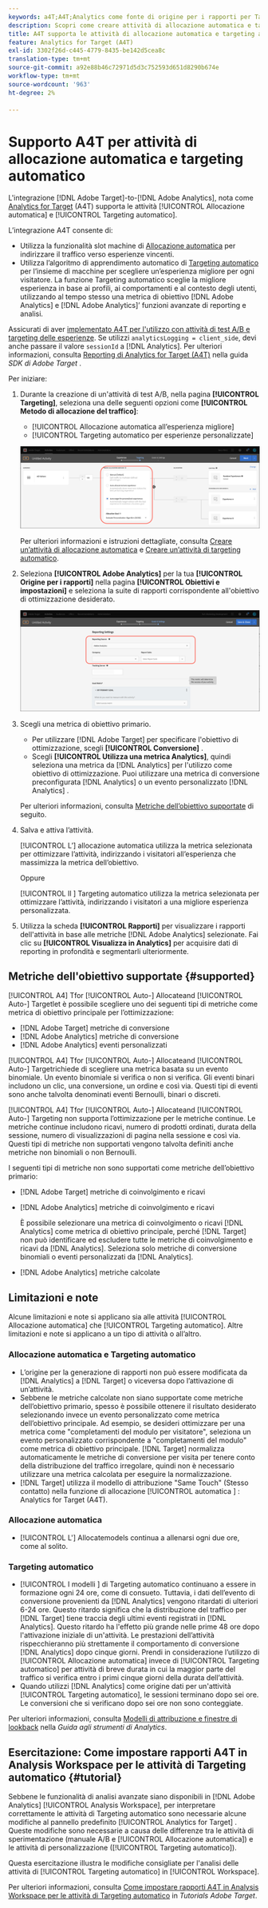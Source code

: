 ```yaml
---
keywords: a4T;A4T;Analytics come fonte di origine per i rapporti per Target
description: Scopri come creare attività di allocazione automatica e targeting automatico in Adobe [!DNL Target] che utilizzano Analytics come origine per la generazione di rapporti (A4T).
title: A4T supporta le attività di allocazione automatica e targeting automatico?
feature: Analytics for Target (A4T)
exl-id: 3302f26d-c445-4779-8435-be142d5cea8c
translation-type: tm+mt
source-git-commit: a92e88b46c72971d5d3c752593d651d8290b674e
workflow-type: tm+mt
source-wordcount: '963'
ht-degree: 2%

---
```


# Supporto A4T per attività di allocazione automatica e targeting automatico

L&#39;integrazione [!DNL Adobe Target]-to-[!DNL Adobe Analytics], nota come [Analytics for Target](/help/c-integrating-target-with-mac/a4t/a4t.md) (A4T) supporta le attività [!UICONTROL Allocazione automatica] e [!UICONTROL Targeting automatico].

L’integrazione A4T consente di:

* Utilizza la funzionalità slot machine di [Allocazione automatica](/help/c-activities/automated-traffic-allocation/automated-traffic-allocation.md) per indirizzare il traffico verso esperienze vincenti.
* Utilizza l’algoritmo di apprendimento automatico di [Targeting automatico](/help/c-activities/auto-target/auto-target-to-optimize.md) per l’insieme di macchine per scegliere un’esperienza migliore per ogni visitatore. La funzione Targeting automatico sceglie la migliore esperienza in base ai profili, ai comportamenti e al contesto degli utenti, utilizzando al tempo stesso una metrica di obiettivo [!DNL Adobe Analytics] e [!DNL Adobe Analytics]’ funzioni avanzate di reporting e analisi.

Assicurati di aver [implementato A4T per l&#39;utilizzo con attività di test A/B e targeting delle esperienze](/help/c-integrating-target-with-mac/a4t/a4timplementation.md). Se utilizzi `analyticsLogging = client_side`, devi anche passare il valore `sessionId` a [!DNL Analytics]. Per ulteriori informazioni, consulta [Reporting di Analytics for Target (A4T)](https://adobetarget-sdks.gitbook.io/docs/integration-with-experience-cloud/analytics-for-target-a4t-reporting) nella guida *SDK di Adobe Target* .

Per iniziare:

1. Durante la creazione di un&#39;attività di test A/B, nella pagina **[!UICONTROL Targeting]**, seleziona una delle seguenti opzioni come **[!UICONTROL Metodo di allocazione del traffico]**:

   * [!UICONTROL Allocazione automatica all’esperienza migliore]
   * [!UICONTROL Targeting automatico per esperienze personalizzate]

   ![Opzioni dei metodi di allocazione del traffico: Manuale, Allocazione automatica e Targeting automatico](/help/c-integrating-target-with-mac/a4t/assets/traffic-allocation-methods.png)

   Per ulteriori informazioni e istruzioni dettagliate, consulta [Creare un’attività di allocazione automatica](/help/c-activities/automated-traffic-allocation/create-auto-allocate-activity.md) e [Creare un’attività di targeting automatico](/help/c-activities/auto-target/create-auto-target.md).

1. Seleziona **[!UICONTROL Adobe Analytics]** per la tua **[!UICONTROL Origine per i rapporti]** nella pagina **[!UICONTROL Obiettivi e impostazioni]** e seleziona la suite di rapporti corrispondente all&#39;obiettivo di ottimizzazione desiderato.

   ![Sezione Origine per i rapporti nella pagina Obiettivi e impostazioni](/help/c-integrating-target-with-mac/a4t/assets/a4t-select.png)

1. Scegli una metrica di obiettivo primario.

   * Per utilizzare [!DNL Adobe Target] per specificare l&#39;obiettivo di ottimizzazione, scegli **[!UICONTROL Conversione]** .
   * Scegli **[!UICONTROL Utilizza una metrica Analytics]**, quindi seleziona una metrica da [!DNL Analytics] per l&#39;utilizzo come obiettivo di ottimizzazione. Puoi utilizzare una metrica di conversione preconfigurata [!DNL Analytics] o un evento personalizzato [!DNL Analytics] .

   Per ulteriori informazioni, consulta [Metriche dell’obiettivo supportate](#supported) di seguito.

1. Salva e attiva l’attività.

   [!UICONTROL L’] allocazione automatica utilizza la metrica selezionata per ottimizzare l’attività, indirizzando i visitatori all’esperienza che massimizza la metrica dell’obiettivo.

   Oppure

   [!UICONTROL Il ] Targeting automatico utilizza la metrica selezionata per ottimizzare l’attività, indirizzando i visitatori a una migliore esperienza personalizzata.

1. Utilizza la scheda **[!UICONTROL Rapporti]** per visualizzare i rapporti dell&#39;attività in base alle metriche [!DNL Adobe Analytics] selezionate. Fai clic su **[!UICONTROL Visualizza in Analytics]** per acquisire dati di reporting in profondità e segmentarli ulteriormente.

## Metriche dell&#39;obiettivo supportate {#supported}

[!UICONTROL A4] Tfor  [!UICONTROL Auto-] Allocateand  [!UICONTROL Auto-] Targetlet è possibile scegliere uno dei seguenti tipi di metriche come metrica di obiettivo principale per l’ottimizzazione:

* [!DNL Adobe Target] metriche di conversione
* [!DNL Adobe Analytics] metriche di conversione
* [!DNL Adobe Analytics] eventi personalizzati

[!UICONTROL A4] Tfor  [!UICONTROL Auto-] Allocateand  [!UICONTROL Auto-] Targetrichiede di scegliere una metrica basata su un evento binomiale. Un evento binomiale si verifica o non si verifica. Gli eventi binari includono un clic, una conversione, un ordine e così via. Questi tipi di eventi sono anche talvolta denominati eventi Bernoulli, binari o discreti.

[!UICONTROL A4] Tfor  [!UICONTROL Auto-] Allocateand  [!UICONTROL Auto-] Targeting non supporta l’ottimizzazione per le metriche continue. Le metriche continue includono ricavi, numero di prodotti ordinati, durata della sessione, numero di visualizzazioni di pagina nella sessione e così via. Questi tipi di metriche non supportati vengono talvolta definiti anche metriche non binomiali o non Bernoulli.

I seguenti tipi di metriche non sono supportati come metriche dell’obiettivo primario:

* [!DNL Adobe Target] metriche di coinvolgimento e ricavi
* [!DNL Adobe Analytics] metriche di coinvolgimento e ricavi

   È possibile selezionare una metrica di coinvolgimento o ricavi [!DNL Analytics] come metrica di obiettivo principale, perché [!DNL Target] non può identificare ed escludere tutte le metriche di coinvolgimento e ricavi da [!DNL Analytics]. Seleziona solo metriche di conversione binomiali o eventi personalizzati da [!DNL Analytics].

* [!DNL Adobe Analytics] metriche calcolate

## Limitazioni e note

Alcune limitazioni e note si applicano sia alle attività [!UICONTROL Allocazione automatica] che [!UICONTROL Targeting automatico]. Altre limitazioni e note si applicano a un tipo di attività o all’altro.

### Allocazione automatica e Targeting automatico

* L’origine per la generazione di rapporti non può essere modificata da [!DNL Analytics] a [!DNL Target] o viceversa dopo l’attivazione di un’attività.
* Sebbene le metriche calcolate non siano supportate come metriche dell’obiettivo primario, spesso è possibile ottenere il risultato desiderato selezionando invece un evento personalizzato come metrica dell’obiettivo principale. Ad esempio, se desideri ottimizzare per una metrica come &quot;completamenti del modulo per visitatore&quot;, seleziona un evento personalizzato corrispondente a &quot;completamenti del modulo&quot; come metrica di obiettivo principale. [!DNL Target] normalizza automaticamente le metriche di conversione per visita per tenere conto della distribuzione del traffico irregolare, quindi non è necessario utilizzare una metrica calcolata per eseguire la normalizzazione.
* [!DNL Target] utilizza il modello di attribuzione &quot;Same Touch&quot; (Stesso contatto) nella funzione di allocazione  [!UICONTROL automatica ] : Analytics for Target (A4T).

### Allocazione automatica

* [!UICONTROL L&#39;] Allocatemodels continua a allenarsi ogni due ore, come al solito.

### Targeting automatico

* [!UICONTROL I modelli ] di Targeting automatico continuano a essere in formazione ogni 24 ore, come di consueto. Tuttavia, i dati dell’evento di conversione provenienti da [!DNL Analytics] vengono ritardati di ulteriori 6-24 ore. Questo ritardo significa che la distribuzione del traffico per [!DNL Target] tiene traccia degli ultimi eventi registrati in [!DNL Analytics]. Questo ritardo ha l&#39;effetto più grande nelle prime 48 ore dopo l&#39;attivazione iniziale di un&#39;attività. Le prestazioni dell’attività rispecchieranno più strettamente il comportamento di conversione [!DNL Analytics] dopo cinque giorni. Prendi in considerazione l’utilizzo di [!UICONTROL Allocazione automatica] invece di [!UICONTROL Targeting automatico] per attività di breve durata in cui la maggior parte del traffico si verifica entro i primi cinque giorni della durata dell’attività.
* Quando utilizzi [!DNL Analytics] come origine dati per un&#39;attività [!UICONTROL Targeting automatico], le sessioni terminano dopo sei ore. Le conversioni che si verificano dopo sei ore non sono conteggiate.

Per ulteriori informazioni, consulta [Modelli di attribuzione e finestre di lookback](https://experienceleague.adobe.com/docs/analytics/analyze/analysis-workspace/attribution/models.html) nella *Guida agli strumenti di Analytics*.

## Esercitazione: Come impostare rapporti A4T in Analysis Workspace per le attività di Targeting automatico {#tutorial}

Sebbene le funzionalità di analisi avanzate siano disponibili in [!DNL Adobe Analytics] [!UICONTROL Analysis Workspace], per interpretare correttamente le attività di Targeting automatico sono necessarie alcune modifiche al pannello predefinito [!UICONTROL Analytics for Target] . Queste modifiche sono necessarie a causa delle differenze tra le attività di sperimentazione (manuale A/B e [!UICONTROL Allocazione automatica]) e le attività di personalizzazione ([!UICONTROL Targeting automatico]).

Questa esercitazione illustra le modifiche consigliate per l&#39;analisi delle attività di [!UICONTROL Targeting automatico] in [!UICONTROL Workspace].

Per ulteriori informazioni, consulta [Come impostare rapporti A4T in Analysis Workspace per le attività di Targeting automatico](https://experienceleague.adobe.com/docs/target-learn/tutorials/integrations/set-up-a4t-reports-in-analysis-workspace-for-auto-target-activities.html) in *Tutorials Adobe Target*.
